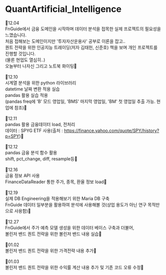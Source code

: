 # QuantArtificial_Intelligence

📌12.04<br>
FnGuide에서 금융 도메인을 시작하며 데이터 분석을 접목한 실제 프로젝트의 필요성을 느꼈습니다.<br>
처음 접해보는 도메인이지만 '투자자산운용사' 공부로 이론을 잡고..<br>
퀀트 전략을 위한 인공지능 트레이딩(저자 김태헌, 신준호) 책을 보며 개인 프로젝트를 진행할 것입니다.<br>
(물론 현업도 열심히..)<br>
오늘부터 나자신 그리고 노트북 화이팅🌱
<br><br>
📌12.10<br>
시계열 분석을 위한 python 라이브러리<br>
datetime 날짜 변환 적용 실습<br>
pandas 활용 실습 적용<br>
(pandas freq에 'B' 모드 영업일, 'BMS' 마지막 영업일, 'BM' 첫 영업일 추출 가능. 현업에 참조)🌱
<br><br>
📌12.11<br>
pandas 활용 금융데이터 load, 전처리<br>
데이터 : SPYG ETF 사용(출처 : https://finance.yahoo.com/quote/SPY/history?p=SPY)🌱
<br><br>
📌12.12<br>
pandas 금융 분석 함수 활용<br>
shift, pct_change, diff, resample등🌱
<br><br>
📌12.16<br>
금융 정보 API 사용<br>
FinanceDataReader 통한 주가, 종목, 환율 정보 load🌱
<br><br>
📌12.19<br>
실제 DB Engineering을 적용해보기 위한 Maria DB 구축<br>
FnGuide 데이터 일부분을 활용하여 분석에 사용해볼 것(상업 용도가 아닌 연구 목적만으로 사용함)🌱
<br><br>
📌12.27<br>
FnGuide에서 주가 예측 모델 생성을 위한 데이터 베이스 구축과 더불어,<br>
볼린저 밴드 퀀트 전략을 위한 볼린저 밴드 내용 실습🌱
<br><br>
📌01.02<br>
볼린저 밴드 퀀트 전략을 위한 가격전략 내용 추가🌱
<br><br>
📌01.03<br>
볼린저 밴드 퀀트 전략을 위한 수익률 계산 내용 추가 및 기존 코드 오류 수정🌱
